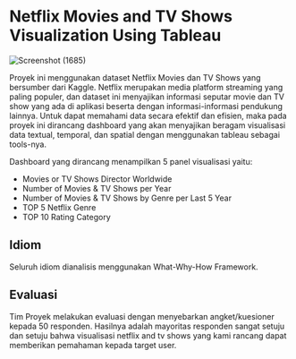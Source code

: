 # Netflix Movies and TV Shows Visualization Using Tableau

![Screenshot (1685)](https://user-images.githubusercontent.com/60679851/144403723-4ae5c683-32b0-4ec7-bb4f-c5edfba57db6.png)

Proyek ini menggunakan dataset Netflix Movies dan TV Shows yang bersumber dari Kaggle. Netflix merupakan media platform streaming yang paling populer, dan dataset ini menyajikan informasi seputar movie dan TV show yang ada di aplikasi beserta dengan informasi-informasi pendukung lainnya. Untuk dapat memahami data secara efektif dan efisien, maka pada proyek ini dirancang dashboard yang akan menyajikan beragam visualisasi data textual, temporal, dan spatial dengan menggunakan tableau sebagai tools-nya.

Dashboard yang dirancang menampilkan 5 panel visualisasi yaitu:
- Movies or TV Shows Director Worldwide
- Number of Movies & TV Shows per Year
- Number of Movies & TV Shows by Genre per Last 5 Year
- TOP 5 Netflix Genre
- TOP 10 Rating Category

## Idiom
Seluruh idiom dianalisis menggunakan What-Why-How Framework. 

## Evaluasi 
Tim Proyek melakukan evaluasi dengan menyebarkan angket/kuesioner kepada 50 responden. Hasilnya adalah mayoritas responden sangat setuju dan setuju bahwa visualisasi netflix and tv shows yang kami rancang dapat memberikan pemahaman kepada target user.
